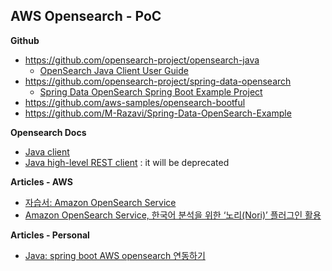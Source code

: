 ## AWS Opensearch - PoC

**Github**
- https://github.com/opensearch-project/opensearch-java
  - [OpenSearch Java Client User Guide](https://github.com/opensearch-project/opensearch-java/blob/main/USER_GUIDE.md)
- https://github.com/opensearch-project/spring-data-opensearch
  - [Spring Data OpenSearch Spring Boot Example Project](https://github.com/opensearch-project/spring-data-opensearch/tree/main/spring-data-opensearch-examples/spring-boot-gradle)
- https://github.com/aws-samples/opensearch-bootful
- https://github.com/M-Razavi/Spring-Data-OpenSearch-Example

**Opensearch Docs**
- [Java client](https://opensearch.org/docs/latest/clients/java/)
- [Java high-level REST client](https://opensearch.org/docs/latest/clients/java-rest-high-level/) : it will be deprecated

**Articles - AWS**
- [자습서: Amazon OpenSearch Service](https://docs.aws.amazon.com/ko_kr/opensearch-service/latest/developerguide/quick-start.html)
- [Amazon OpenSearch Service, 한국어 분석을 위한 ‘노리(Nori)’ 플러그인 활용](https://aws.amazon.com/ko/blogs/tech/amazon-opensearch-service-korean-nori-plugin-for-analysis/)

**Articles - Personal**
- [Java: spring boot AWS opensearch 연동하기](https://choiseokwon.tistory.com/391)